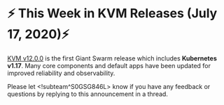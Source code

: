 # :zap: This Week in KVM Releases (July 17, 2020):zap:

[KVM v12.0.0](https://github.com/giantswarm/releases/blob/master/kvm/v12.0.0) is the first Giant Swarm release which includes **Kubernetes v1.17**. Many core components and default apps have been updated for improved reliability and observability.

Please let <!subteam^S0GSG846L> know if you have any feedback or questions by replying to this announcement in a thread.
